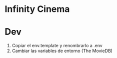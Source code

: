 # Infinity Cinema

# Dev

1. Copiar el env.template y renombrarlo a .env
2. Cambiar las variables de entorno (The MovieDB)
